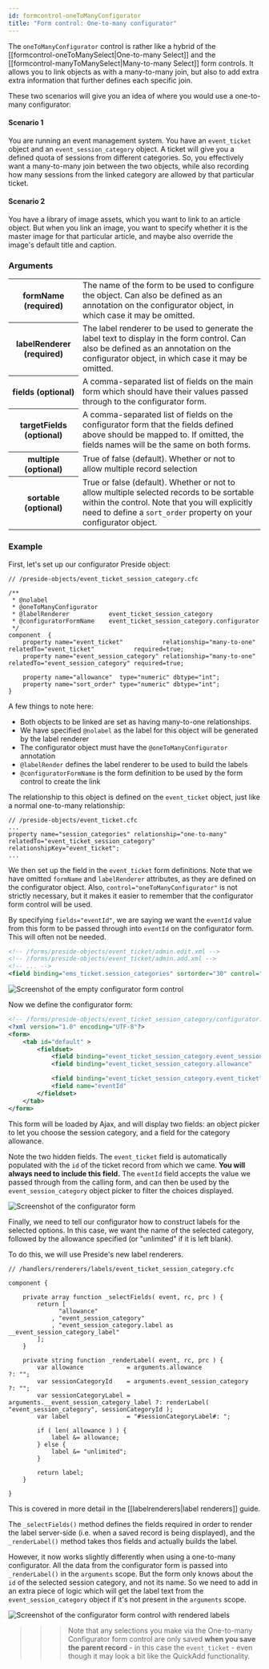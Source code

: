 ```yaml
---
id: formcontrol-oneToManyConfigurator
title: "Form control: One-to-many configurator"
---
```


The `oneToManyConfigurator` control is rather like a hybrid of the [[formcontrol-oneToManySelect|One-to-many Select]] and the [[formcontrol-manyToManySelect|Many-to-many Select]] form controls. It allows you to link objects as with a many-to-many join, but also to add extra extra information that further defines each specific join.

These two scenarios will give you an idea of where you would use a one-to-many configurator:

#### Scenario 1

You are running an event management system. You have an `event_ticket` object and an `event_session_category` object. A ticket will give you a defined quota of sessions from different categories. So, you effectively want a many-to-many join between the two objects, while also recording how many sessions from the linked category are allowed by that particular ticket.

#### Scenario 2

You have a library of image assets, which you want to link to an article object. But when you link an image, you want to specify whether it is the master image for that particular article, and maybe also override the image's default title and caption.


### Arguments

<div class="table-responsive">
    <table class="table">
        <tbody>
            <tr>
                <th>formName (required)</th>
                <td>
                    The name of the form to be used to configure the object. Can also be defined as an annotation on the configurator object, in which case it may be omitted.
                </td>
            </tr>
            <tr>
                <th>labelRenderer (required)</th>
                <td>
                    The label renderer to be used to generate the label text to display in the form control. Can also be defined as an annotation on the configurator object, in which case it may be omitted.
                </td>
            </tr>
            <tr>
                <th>fields (optional)</th>
                <td>
                    A comma-separated list of fields on the main form which should have their values passed through to the configurator form.
                </td>
            </tr>
            <tr>
                <th>targetFields (optional)</th>
                <td>
                    A comma-separated list of fields on the configurator form that the fields defined above should be mapped to. If omitted, the fields names will be the same on both forms.
                </td>
            </tr>
            <tr>
                <th>multiple (optional)</th>
                <td>True of false (default). Whether or not to allow multiple record selection</td>
            </tr>
            <tr>
                <th>sortable (optional)</th>
                <td>True or false (default). Whether or not to allow multiple selected records to be sortable within the control. Note that you will explicitly need to define a <code>sort_order</code> property on your configurator object.</td>
            </tr>
        </tbody>
    </table>
</div>

### Example

First, let's set up our configurator Preside object:

```luceescript
// /preside-objects/event_ticket_session_category.cfc

/**
 * @nolabel
 * @oneToManyConfigurator
 * @labelRenderer           event_ticket_session_category
 * @configuratorFormName    event_ticket_session_category.configurator
 */
component  {
	property name="event_ticket"           relationship="many-to-one" relatedTo="event_ticket"           required=true;
	property name="event_session_category" relationship="many-to-one" relatedTo="event_session_category" required=true;

	property name="allowance"  type="numeric" dbtype="int";
	property name="sort_order" type="numeric" dbtype="int";
}
```
A few things to note here:

- Both objects to be linked are set as having many-to-one relationships.
- We have specified `@nolabel` as the label for this object will be generated by the label renderer
- The configurator object must have the `@oneToManyConfigurator` annotation
- `@labelRender` defines the label renderer to be used to build the labels
- `@configuratorFormName` is the form definition to be used by the form control to create the link

The relationship to this object is defined on the `event_ticket` object, just like a normal one-to-many relationship:

```luceescript
// /preside-objects/event_ticket.cfc
...
property name="session_categories" relationship="one-to-many" relatedTo="event_ticket_session_category" relationshipKey="event_ticket";
...
```

We then set up the field in the `event_ticket` form definitions. Note that we have omitted `formName` and `labelRenderer` attributes, as they are defined on the configurator object. Also, `control="oneToManyConfigurator"` is not strictly necessary, but it makes it easier to remember that the configurator form control will be used.

By specifying `fields="eventId"`, we are saying we want the `eventId` value from this form to be passed through into `eventId` on the configurator form. This will often not be needed.

```xml
<!-- /forms/preside-objects/event_ticket/admin.edit.xml -->
<!-- /forms/preside-objects/event_ticket/admin.add.xml -->
<!-- ... -->
<field binding="ems_ticket.session_categories" sortorder="30" control="oneToManyConfigurator" fields="eventId" />
```

![Screenshot of the empty configurator form control](images/screenshots/configurator1.png)

Now we define the configurator form:

```xml
<!-- /forms/preside-objects/event_ticket_session_category/configurator.xml -->
<?xml version="1.0" encoding="UTF-8"?>
<form>
	<tab id="default" >
		<fieldset>
			<field binding="event_ticket_session_category.event_session_category" sortorder="10" required="true" filterBy="eventId" filterByField="event_id" />
			<field binding="event_ticket_session_category.allowance"              sortorder="20" />

			<field binding="event_ticket_session_category.event_ticket"           sortorder="30" control="hidden" />
			<field name="eventId"                                                 sortorder="40" control="hidden" />
		</fieldset>
	</tab>
</form>
```

This form will be loaded by Ajax, and will display two fields: an object picker to let you choose the session category, and a field for the category allowance.

Note the two hidden fields. The `event_ticket` field is automatically populated with the `id` of the ticket record from which we came. __You will always need to include this field.__ The `eventId` field accepts the value we passed through from the calling form, and can then be used by the `event_session_category` object picker to filter the choices displayed.

![Screenshot of the configurator form](images/screenshots/configurator2.png)

Finally, we need to tell our configurator how to construct labels for the selected options. In this case, we want the name of the selected category, followed by the allowance specified (or "unlimited" if it is left blank).

To do this, we will use Preside's new label renderers.

```luceescript
// /handlers/renderers/labels/event_ticket_session_category.cfc

component {

	private array function _selectFields( event, rc, prc ) {
		return [
			  "allowance"
			, "event_session_category"
			, "event_session_category.label as __event_session_category_label"
		];
	}

	private string function _renderLabel( event, rc, prc ) {
		var allowance            = arguments.allowance                      ?: "";
		var sessionCategoryId    = arguments.event_session_category         ?: "";
		var sessionCategoryLabel = arguments.__event_session_category_label ?: renderLabel( "event_session_category", sessionCategoryId );
		var label                = "#sessionCategoryLabel#: ";

		if ( len( allowance ) ) {
			label &= allowance;
		} else {
			label &= "unlimited";
		}

		return label;
	}

}
```

This is covered in more detail in the [[labelrenderers|label renderers]] guide.

The `_selectFields()` method defines the fields required in order to render the label server-side (i.e. when a saved record is being displayed), and the `_renderLabel()` method takes thos fields and actually builds the label.

However, it now works slightly differently when using a one-to-many configurator. All the data from the configurator form is passed into `_renderLabel()` in the `arguments` scope. But the form only knows about the `id` of the selected session category, and not its name. So we need to add in an extra piece of logic which will get the label text from the `event_session_category` object if it's not present in the `arguments` scope.

![Screenshot of the configurator form control with rendered labels](images/screenshots/configurator3.png)

>>> Note that any selections you make via the One-to-many Configurator form control are only saved __when you save the parent record__ - in this case the `event_ticket` - even though it may look a bit like the QuickAdd functionality.